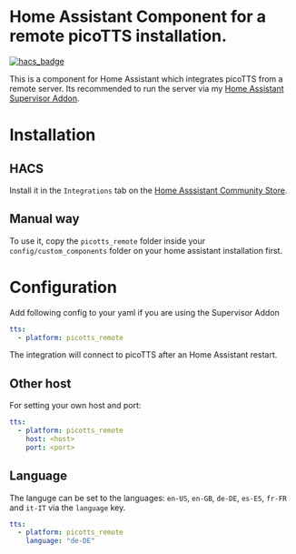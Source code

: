 # Home Assistant Component for a remote picoTTS installation.

[![hacs_badge](https://img.shields.io/badge/HACS-default-green.svg)](https://github.com/custom-components/hacs)

This is a component for Home Assistant which integrates picoTTS from a remote server.
Its recommended to run the server via my [Home Assistant Supervisor Addon](https://github.com/Poeschl/Hassio-Addons/tree/master/picoTTS).

# Installation

## HACS

Install it in the `Integrations` tab on the [Home Asssistant Community Store](https://github.com/custom-components/hacs).

## Manual way
To use it, copy the `picotts_remote` folder inside your `config/custom_components` folder on your home assistant installation first.


# Configuration

Add following config to your yaml if you are using the Supervisor Addon

```yaml
tts:
  - platform: picotts_remote

```
The integration will connect to picoTTS after an Home Assistant restart.

## Other host

For setting your own host and port:

```yaml
tts:
  - platform: picotts_remote
    host: <host>
    port: <port>

```

## Language

The languge can be set to the languages: `en-US`, `en-GB`, `de-DE`, `es-ES`, `fr-FR` and `it-IT` via the `language` key.

```yaml
tts:
  - platform: picotts_remote
    language: "de-DE"

```
